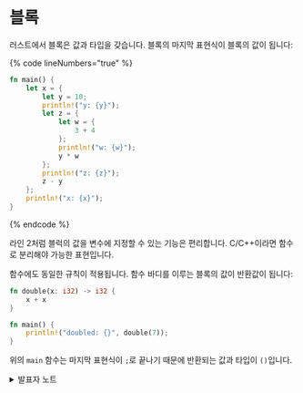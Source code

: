# 블록

러스트에서 블록은 값과 타입을 갖습니다. 블록의 마지막 표현식이 블록의 값이 됩니다:

{% code lineNumbers="true" %}
```rust
fn main() {
    let x = {
        let y = 10;
        println!("y: {y}");
        let z = {
            let w = {
                3 + 4
            };
            println!("w: {w}");
            y * w
        };
        println!("z: {z}");
        z - y
    };
    println!("x: {x}");
}
```
{% endcode %}

라인 2처럼 블럭의 값을 변수에 지정할 수 있는 기능은 편리합니다. C/C++이라면 함수로 분리해야 가능한 표현입니다.&#x20;

함수에도 동일한 규칙이 적용됩니다. 함수 바디를 이루는 블록의 값이 반환값이 됩니다:

```rust
fn double(x: i32) -> i32 {
    x + x
}

fn main() {
    println!("doubled: {}", double(7));
}
```

위의 `main` 함수는 마지막 표현식이 `;`로 끝나기 때문에 반환되는 값과 타입이 `()`입니다.

<details>

<summary>발표자 노트</summary>

* 러스트에서는 블록이 타입과 값을 가진다는 점이 이 슬라이드의 핵심입니다.
* 블록 마지막 줄을 수정하면서 블록의 값이 어떻게 바뀌는지 보여주세요. 예를 들어, 세미콜론을 넣거나 뺀다든지, 아니면 `return`을 사용해 보세요.

</details>
